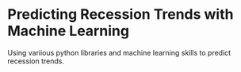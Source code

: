 # Predicting Recession Trends with Machine Learning

Using variious python libraries and machine learning skills to predict recession trends. 
